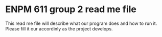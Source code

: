 # ENPM 611 group 2 read me file

This read me file will describe what our program does and how to run it. Please fill it our accordinly as the project develops.
